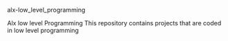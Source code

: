 alx-low_level_programming

Alx low level Programming This repository contains projects that are coded in low level programming
